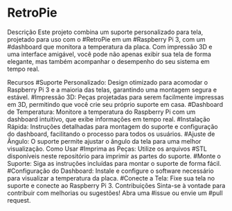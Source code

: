 # RetroPie

Descrição
Este projeto combina um suporte personalizado para tela, projetado para uso com o #RetroPie em um #Raspberry Pi 3, com um #dashboard que monitora a temperatura da placa. Com impressão 3D e uma interface amigável, você pode não apenas exibir sua tela de forma elegante, mas também acompanhar o desempenho do seu sistema em tempo real.

Recursos
#Suporte Personalizado: Design otimizado para acomodar o Raspberry Pi 3 e a maioria das telas, garantindo uma montagem segura e estável.
#Impressão 3D: Peças projetadas para serem facilmente impressas em 3D, permitindo que você crie seu próprio suporte em casa.
#Dashboard de Temperatura: Monitore a temperatura do Raspberry Pi com um dashboard intuitivo, que exibe informações em tempo real.
#Instalação Rápida: Instruções detalhadas para montagem do suporte e configuração do dashboard, facilitando o processo para todos os usuários.
#Ajuste de Ângulo: O suporte permite ajustar o ângulo da tela para uma melhor visualização.
Como Usar
#Imprima as Peças: Utilize os arquivos #STL disponíveis neste repositório para imprimir as partes do suporte.
#Monte o Suporte: Siga as instruções incluídas para montar o suporte de forma fácil.
#Configuração do Dashboard: Instale e configure o software necessário para visualizar a temperatura da placa.
#Conecte a Tela: Fixe sua tela no suporte e conecte ao Raspberry Pi 3.
Contribuições
Sinta-se à vontade para contribuir com melhorias ou sugestões! Abra uma #issue ou envie um #pull request.
